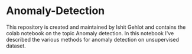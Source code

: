 # Anomaly-Detection
This repository is created and maintained by Ishit Gehlot and contains the colab notebook on the topic Anomaly detection.  In this notebook I've described the various methods for anomaly detection on unsupervised dataset.  
